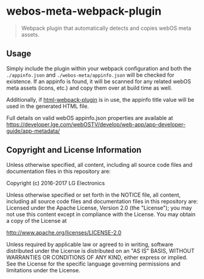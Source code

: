 # webos-meta-webpack-plugin

> Webpack plugin that automatically detects and copies webOS meta assets.

## Usage

Simply include the plugin within your webpack configuration and both the `./appinfo.json` and `./webos-meta/appinfo.json` will be checked for existence.
If an appinfo is found, it will be scanned for any related webOS meta assets (icons, etc.) and copy them over at build time as well.

Additionally, if [html-webpack-plugin](https://github.com/ampedandwired/html-webpack-plugin) is in use, the appinfo title value will be used in the 
generated HTML file.

Full details on valid webOS appinfo.json properties are available at https://developer.lge.com/webOSTV/develop/web-app/app-developer-guide/app-metadata/

## Copyright and License Information

Unless otherwise specified, all content, including all source code files and
documentation files in this repository are:

Copyright (c) 2016-2017 LG Electronics

Unless otherwise specified or set forth in the NOTICE file, all content,
including all source code files and documentation files in this repository are:
Licensed under the Apache License, Version 2.0 (the "License");
you may not use this content except in compliance with the License.
You may obtain a copy of the License at

http://www.apache.org/licenses/LICENSE-2.0

Unless required by applicable law or agreed to in writing, software
distributed under the License is distributed on an "AS IS" BASIS,
WITHOUT WARRANTIES OR CONDITIONS OF ANY KIND, either express or implied.
See the License for the specific language governing permissions and
limitations under the License.
